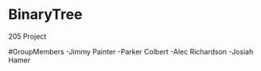 # BinaryTree
205 Project

#GroupMembers
-Jimmy Painter
-Parker Colbert
-Alec Richardson
-Josiah Hamer
